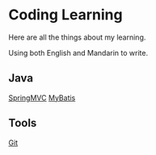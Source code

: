 # Coding Learning

Here are all the things about my learning.

Using both English and Mandarin to write.

## Java

[SpringMVC](./pages/SpringMVC.md)
[MyBatis](./pages/MyBatis.md)

## Tools

[Git](./pages/Git.md)
